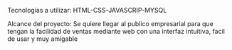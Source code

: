 Tecnologias a utilizar: HTML-CSS-JAVASCRIP-MYSQL

Alcance del proyecto: Se quiere llegar al publico empresarial para que tengan la facilidad de ventas mediante web con una interfaz intuitiva, facil de usar  y muy amigable
